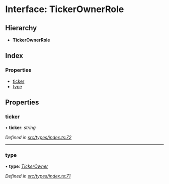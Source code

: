 # Interface: TickerOwnerRole

## Hierarchy

* **TickerOwnerRole**

## Index

### Properties

* [ticker](tickerownerrole.md#ticker)
* [type](tickerownerrole.md#type)

## Properties

###  ticker

• **ticker**: *string*

*Defined in [src/types/index.ts:72](https://github.com/PolymathNetwork/polymesh-sdk/blob/3b32ccad/src/types/index.ts#L72)*

___

###  type

• **type**: *[TickerOwner](../enums/roletype.md#tickerowner)*

*Defined in [src/types/index.ts:71](https://github.com/PolymathNetwork/polymesh-sdk/blob/3b32ccad/src/types/index.ts#L71)*
